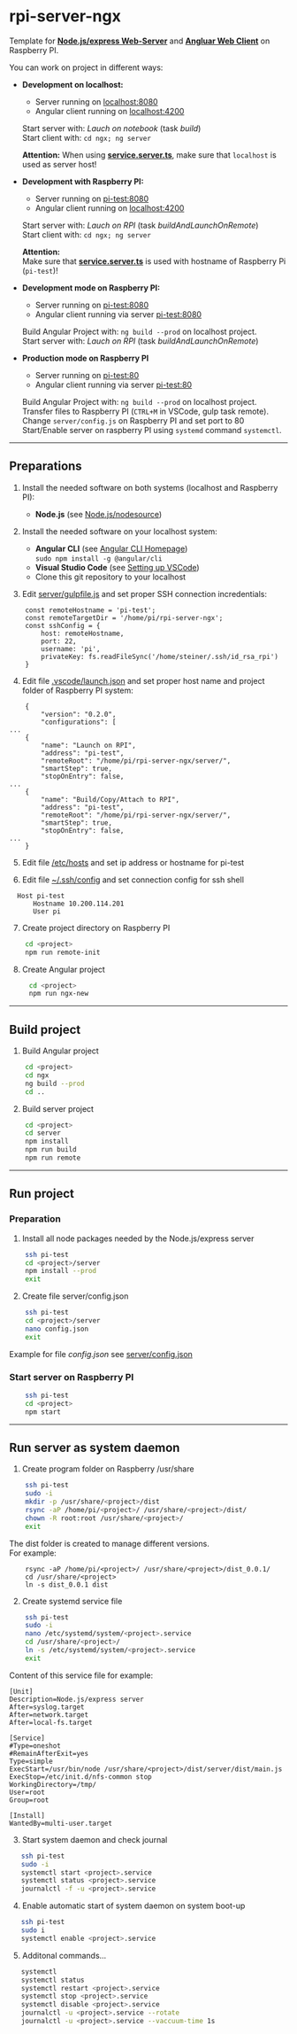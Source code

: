 # rpi-server-ngx

Template for **[Node.js/express Web-Server](https://expressjs.com/de/)** and **[Angluar Web Client](https://angular.io/)** on Raspberry PI.

You can work on project in different ways:

* **Development on localhost:**
    * Server running on [localhost:8080](localhost:8080)
    * Angular client running on [localhost:4200](localhost:4200)
    
    Start server with: *Lauch on notebook* (task *build*)  
    Start client with: `cd ngx; ng server`  
    
    **Attention:**
    When using **[service.server.ts](ngx-template/src/app/services/server.service.ts)**, make sure that `localhost` is used as server host!

* **Development with Raspberry PI:**
    * Server running on [pi-test:8080](pi-test:8080)
    * Angular client running on [localhost:4200](localhost:4200)
    
    Start server with: *Lauch on RPI* (task *buildAndLaunchOnRemote*)  
    Start client with: `cd ngx; ng server`  
    
    **Attention:**  
    Make sure that **[service.server.ts](ngx-template/src/app/services/server.service.ts)** is used with hostname of Raspberry Pi (`pi-test`)!


* **Development mode on Raspberry PI:**
    * Server running on [pi-test:8080](pi-test:8080)
    * Angular client running via server [pi-test:8080](pi-test:8080)
    
    Build Angular Project with: `ng build --prod` on localhost project.  
    Start server with: *Lauch on RPI* (task *buildAndLaunchOnRemote*)  
   
* **Production mode on Raspberry PI**
    * Server running on [pi-test:80](pi-test:80)
    * Angular client running via server [pi-test:80](pi-test:80)
    
    Build Angular Project with: `ng build --prod` on localhost project.  
    Transfer files to Raspberry PI (`CTRL+M` in VSCode, gulp task remote).  
    Change `server/config.js` on Raspberry PI and set port to 80  
    Start/Enable server on raspberry PI using `systemd` command `systemctl`.

-----------------------------------------------------

## Preparations

1) Install the needed software on both systems (localhost and Raspberry PI):

   * **Node.js** (see [Node.js/nodesource](https://github.com/nodesource/distributions#installation-instructions))
   
2) Install the needed software on your localhost system:

   * **Angular CLI** (see [Angular CLI Homepage](https://cli.angular.io/))  
     `sudo npm install -g @angular/cli` 
   * **Visual Studio Code** (see [Setting up VSCode](https://code.visualstudio.com/docs/setup/setup-overview))
   * Clone this git repository to your localhost

3) Edit [server/gulpfile.js](server/gulpfile.js) and set proper SSH connection incredentials:

```
    const remoteHostname = 'pi-test';
    const remoteTargetDir = '/home/pi/rpi-server-ngx';
    const sshConfig = {
        host: remoteHostname,
        port: 22,
        username: 'pi',
        privateKey: fs.readFileSync('/home/steiner/.ssh/id_rsa_rpi')
    }
```

4) Edit file [.vscode/launch.json](.vscode/launch.json) and set proper host name and project folder of Raspberry PI system:

```
    {
        "version": "0.2.0",
        "configurations": [
...        
    {
        "name": "Launch on RPI",
        "address": "pi-test",
        "remoteRoot": "/home/pi/rpi-server-ngx/server/",
        "smartStep": true,
        "stopOnEntry": false,
...
    {
        "name": "Build/Copy/Attach to RPI",
        "address": "pi-test",
        "remoteRoot": "/home/pi/rpi-server-ngx/server/",
        "smartStep": true,
        "stopOnEntry": false,           
...
    }            
```

5) Edit file [/etc/hosts](/etc/hosts) and set ip address or hostname for pi-test 

6) Edit file [~/.ssh/config](~/.ssh/config) and set connection config for ssh shell

```
  Host pi-test
      Hostname 10.200.114.201
      User pi
```
7) Create project directory on Raspberry PI

```bash
    cd <project>
    npm run remote-init
```

8) Create Angular project

```bash
     cd <project>
     npm run ngx-new
```
-----------------------------------------------------

## Build project

1) Build Angular project

```bash
    cd <project>
    cd ngx
    ng build --prod
    cd ..
```

2) Build server project

```bash
    cd <project>
    cd server
    npm install
    npm run build
    npm run remote
```
-----------------------------------------------------

## Run project

### Preparation

1) Install all node packages needed by the Node.js/express server

```bash
    ssh pi-test
    cd <project>/server
    npm install --prod
    exit
```

2) Create file server/config.json 

```bash
    ssh pi-test
    cd <project>/server
    nano config.json
    exit
```
Example for file *config.json* see [server/config.json](server/config.json)



### Start server on Raspberry PI

```bash
    ssh pi-test
    cd <project>
    npm start
```

-----------------------------------------------------

## Run server as system daemon

1) Create program folder on Raspberry /usr/share

```bash
    ssh pi-test
    sudo -i
    mkdir -p /usr/share/<project>/dist
    rsync -aP /home/pi/<project>/ /usr/share/<project>/dist/
    chown -R root:root /usr/share/<project>/
    exit
```

The dist folder is created to manage different versions.  
For example: 
```
    rsync -aP /home/pi/<project>/ /usr/share/<project>/dist_0.0.1/
    cd /usr/share/<project>
    ln -s dist_0.0.1 dist
```

2) Create systemd service file

```bash
    ssh pi-test
    sudo -i
    nano /etc/systemd/system/<project>.service
    cd /usr/share/<project>/
    ln -s /etc/systemd/system/<project>.service
    exit
```

Content of this service file for example:

```
[Unit]
Description=Node.js/express server 
After=syslog.target
After=network.target
After=local-fs.target

[Service]
#Type=oneshot
#RemainAfterExit=yes
Type=simple
ExecStart=/usr/bin/node /usr/share/<project>/dist/server/dist/main.js
ExecStop=/etc/init.d/nfs-common stop
WorkingDirectory=/tmp/
User=root
Group=root

[Install]
WantedBy=multi-user.target

```

3) Start system daemon and check journal

```bash
   ssh pi-test
   sudo -i 
   systemctl start <project>.service
   systemctl status <project>.service
   journalctl -f -u <project>.service
```

4) Enable automatic start of system daemon on system boot-up

```bash
   ssh pi-test
   sudo i
   systemctl enable <project>.service
```

5) Additonal commands...

```bash
   systemctl
   systemctl status
   systemctl restart <project>.service
   systemctl stop <project>.service
   systemctl disable <project>.service
   journalctl -u <project>.service --rotate
   journalctl -u <project>.service --vaccuum-time 1s
```
